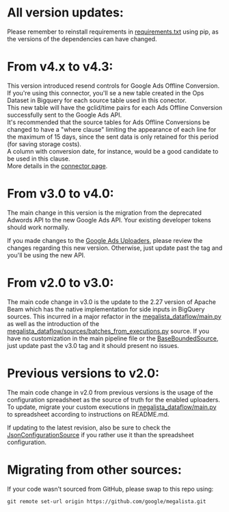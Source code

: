 # All version updates:

Please remember to reinstall requirements in [requirements.txt](https://github.com/google/megalista/blob/main/megalista_dataflow/requirements.txt) using pip, as the versions of the dependencies can have changed.

# From v4.x to v4.3:

This version introduced resend controls for Google Ads Offline Conversion.  
If you're using this connector, you'll se a new table created in the Ops Dataset in Bigquery for each source table used in this conector.  
This new table will have the gclid/time pairs for each Ads Offline Conversion successfully sent to the Google Ads API.  
It's recommended that the source tables for Ads Offline Conversions be changed to have a "where clause" limiting the appearance of each line for the maximum of 15 days, since the sent data is only retained for this period (for saving storage costs).  
A column with conversion date, for instance, would be a good candidate to be used in this clause.  
More details in the [connector page](https://github.com/google/megalista/wiki/Google-Ads-Offline-Conversions).

# From v3.0 to v4.0:

The main change in this version is the migration from the deprecated Adwords API to the new Google Ads API. Your existing developer tokens should work normally. 

If you made changes to the [Google Ads Uploaders](https://github.com/google/megalista/tree/main/megalista_dataflow/uploaders/google_ads), please review the changes regarding this new version. Otherwise, just update past the tag and you'll be using the new API.

# From v2.0 to v3.0:

The main code change in v3.0 is the update to the 2.27 version of Apache Beam which has the native implementation for side inputs in BigQuery sources. This incurred in a major refactor in the [megalista_dataflow/main.py](https://github.com/google/megalista/blob/main/megalista_dataflow/main.py) as well as the introduction of the [megalista_dataflow/sources/batches_from_executions.py](https://github.com/google/megalista/blob/main/megalista_dataflow/sources/batches_from_executions.py) source. 
If you have no customization in the main pipeline file or the [BaseBoundedSource](https://github.com/google/megalista/blob/main/megalista_dataflow/sources/base_bounded_source.py), just update past the v3.0 tag and it should present no issues.

# Previous versions to v2.0:

The main code change in v2.0 from previous versions is the usage of the configuration spreadsheet as the source of truth for the enabled uploaders. To update, migrate your custom executions in [megalista_dataflow/main.py](https://github.com/google/megalista/blob/main/megalista_dataflow/main.py) to spreadsheet according to instructions on README.md. 

If updating to the latest revision, also be sure to check the [JsonConfigurationSource](https://github.com/google/megalista/blob/main/megalista_dataflow/sources/json_execution_source.py) if you rather use it than the spreadsheet configuration.

# Migrating from other sources:

If your code wasn't sourced from GitHub, please swap to this repo using:

`git remote set-url origin https://github.com/google/megalista.git`

